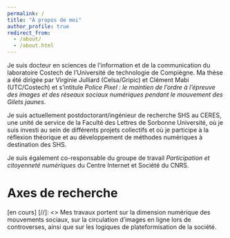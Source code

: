 ```yaml
---
permalink: /
title: "À propos de moi"
author_profile: true
redirect_from: 
  - /about/
  - /about.html
---
```


Je suis docteur en sciences de l’information et de la communication du laboratoire Costech de l’Université de technologie de Compiègne. Ma thèse a été dirigée par Virginie Julliard (Celsa/Gripic) et Clément Mabi (UTC/Costech) et s'intitule *Police Pixel : le maintien de l’ordre à l’épreuve des images et des réseaux sociaux numériques pendant le mouvement des Gilets jaunes*.

Je suis actuellement postdoctorant/ingénieur de recherche SHS au CERES, une unité de service de la Faculté des Lettres de Sorbonne Université, où je suis investi au sein de différents projets collectifs et où je participe à la réflexion théorique et au développement de méthodes numériques à destination des SHS.

Je suis également co-responsable du groupe de travail *Participation et citoyenneté numériques* du Centre Internet et Société du CNRS. 

Axes de recherche
======

\[en cours\]
[//]: <> Mes travaux portent sur la dimension numérique des mouvements sociaux, sur la circulation d’images en ligne lors de controverses, ainsi que sur les logiques de plateformisation de la société.
